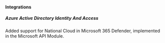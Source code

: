 #### Integrations

##### Azure Active Directory Identity And Access

Added support for National Cloud in Microsoft 365 Defender, implemented in the Microsoft API Module.
